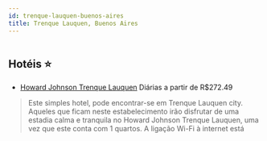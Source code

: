 ```yaml
---
id: trenque-lauquen-buenos-aires
title: Trenque Lauquen, Buenos Aires
---
```


<center><img src="https://photos.hotelbeds.com/giata/55/550709/550709a_hb_a_001.jpg" alt="" /></center>


## Hotéis ⭐️

-    [Howard Johnson Trenque Lauquen](https://www.hurb.com/aud/https://www.hurb.com/hoteis/trenque-lauquen/howard-johnson-trenque-lauquen-JNP-JP256375?cmp=18055) Diárias a partir de R$272.49
   > Este simples hotel, pode encontrar-se em Trenque Lauquen city. Aqueles que ficam neste estabelecimento irão disfrutar de uma estadia calma e tranquila no Howard Johnson Trenque Lauquen, uma vez que este conta com 1 quartos. A ligação Wi-Fi à internet está
